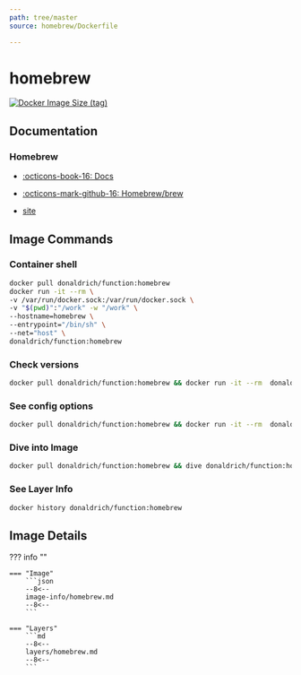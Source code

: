 ```yaml
---
path: tree/master
source: homebrew/Dockerfile

---
```


# homebrew

[![Docker Image Size (tag)](https://img.shields.io/docker/image-size/donaldrich/function/homebrew?color=blue&label=donaldrich/function:homebrew&logo=docker&style=flat-square)](https://hub.docker.com/r/donaldrich/function/homebrew)

## Documentation

### Homebrew

* [:octicons-book-16: Docs](https://docs.brew.sh)

* [:octicons-mark-github-16: Homebrew/brew](https://github.com/Homebrew/brew)

* [site](https://brew.sh)

## Image Commands

### Container shell

```sh
docker pull donaldrich/function:homebrew
docker run -it --rm \
-v /var/run/docker.sock:/var/run/docker.sock \
-v "$(pwd)":"/work" -w "/work" \
--hostname=homebrew \
--entrypoint="/bin/sh" \
--net="host" \
donaldrich/function:homebrew
```

### Check versions

```sh
docker pull donaldrich/function:homebrew && docker run -it --rm  donaldrich/function:homebrew validate
```

### See config options

```sh
docker pull donaldrich/function:homebrew && docker run -it --rm  donaldrich/function:homebrew help
```

### Dive into Image

```sh
docker pull donaldrich/function:homebrew && dive donaldrich/function:homebrew
```

### See Layer Info

```sh
docker history donaldrich/function:homebrew
```

## Image Details

??? info ""

    === "Image"
        ```json
        --8<--
        image-info/homebrew.md
        --8<--
        ```

    === "Layers"
        ```md
        --8<--
        layers/homebrew.md
        --8<--
        ```
